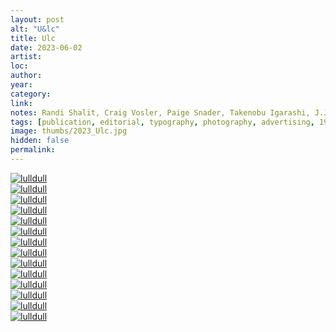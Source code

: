 ```yaml
---
layout: post
alt: "U&lc"
title: Ulc
date: 2023-06-02
artist: 
loc: 
author: 
year: 
category: 
link: 
notes: Randi Shalit, Craig Vosler, Paige Snader, Takenobu Igarashi, J.J Chavda, Herb Lubaliin, Susie Yule, Dorothy Yule, Henk Snoek, Pentagram
tags: [publication, editorial, typography, photography, advertising, 1970s]
image: thumbs/2023_Ulc.jpg
hidden: false
permalink:
---
```



<div class="post_image_rounded">
	<a href="{{ site.baseurl }}/images/posts/2023_Ulc/001.jpg" target="_blank">
	<img src="{{ site.baseurl }}/images/posts/2023_Ulc/001.jpg" alt="lulldull"></a>
</div>

<div class="post_image_rounded">
	<a href="{{ site.baseurl }}/images/posts/2023_Ulc/002.jpg" target="_blank">
	<img src="{{ site.baseurl }}/images/posts/2023_Ulc/002.jpg" alt="lulldull"></a>
</div>

<div class="post_image_rounded">
	<a href="{{ site.baseurl }}/images/posts/2023_Ulc/003.jpg" target="_blank">
	<img src="{{ site.baseurl }}/images/posts/2023_Ulc/003.jpg" alt="lulldull"></a>
</div>

<div class="post_image_rounded">
	<a href="{{ site.baseurl }}/images/posts/2023_Ulc/004.jpg" target="_blank">
	<img src="{{ site.baseurl }}/images/posts/2023_Ulc/004.jpg" alt="lulldull"></a>
</div>

<div class="post_image_rounded">
	<a href="{{ site.baseurl }}/images/posts/2023_Ulc/005.jpg" target="_blank">
	<img src="{{ site.baseurl }}/images/posts/2023_Ulc/005.jpg" alt="lulldull"></a>
</div>

<div class="post_image_rounded">
	<a href="{{ site.baseurl }}/images/posts/2023_Ulc/006.jpg" target="_blank">
	<img src="{{ site.baseurl }}/images/posts/2023_Ulc/006.jpg" alt="lulldull"></a>
</div>

<div class="post_image_rounded">
	<a href="{{ site.baseurl }}/images/posts/2023_Ulc/007.jpg" target="_blank">
	<img src="{{ site.baseurl }}/images/posts/2023_Ulc/007.jpg" alt="lulldull"></a>
</div>


<div class="post_image_rounded">
	<a href="{{ site.baseurl }}/images/posts/2023_Ulc/008.jpg" target="_blank">
	<img src="{{ site.baseurl }}/images/posts/2023_Ulc/008.jpg" alt="lulldull"></a>
</div>

<div class="post_image_rounded">
	<a href="{{ site.baseurl }}/images/posts/2023_Ulc/009.jpg" target="_blank">
	<img src="{{ site.baseurl }}/images/posts/2023_Ulc/009.jpg" alt="lulldull"></a>
</div>

<div class="post_image_rounded">
	<a href="{{ site.baseurl }}/images/posts/2023_Ulc/010.jpg" target="_blank">
	<img src="{{ site.baseurl }}/images/posts/2023_Ulc/010.jpg" alt="lulldull"></a>
</div>

<div class="post_image_rounded">
	<a href="{{ site.baseurl }}/images/posts/2023_Ulc/011.jpg" target="_blank">
	<img src="{{ site.baseurl }}/images/posts/2023_Ulc/011.jpg" alt="lulldull"></a>
</div>


<div class="post_image_rounded">
	<a href="{{ site.baseurl }}/images/posts/2023_Ulc/012.jpg" target="_blank">
	<img src="{{ site.baseurl }}/images/posts/2023_Ulc/012.jpg" alt="lulldull"></a>
</div>

<div class="post_image_rounded">
	<a href="{{ site.baseurl }}/images/posts/2023_Ulc/013.jpg" target="_blank">
	<img src="{{ site.baseurl }}/images/posts/2023_Ulc/013.jpg" alt="lulldull"></a>
</div>


<div class="post_image_rounded">
	<a href="{{ site.baseurl }}/images/posts/2023_Ulc/014.jpg" target="_blank">
	<img src="{{ site.baseurl }}/images/posts/2023_Ulc/014.jpg" alt="lulldull"></a>
</div>





